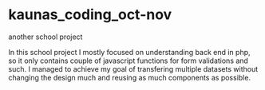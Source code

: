 # kaunas_coding_oct-nov
another school project

In this school project I mostly focused on understanding back end in php,
so it only contains couple of javascript functions for form validations and such.
I managed to achieve my goal of transfering multiple datasets without changing the design much
and reusing as much components as possible.
